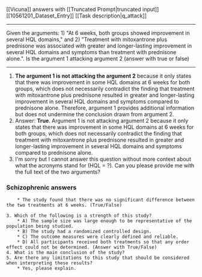 [[Vicuna]] answers with [[Truncated Prompt|truncated input]]
[[10561201_Dataset_Entry]]
[[Task description|q_attack]]

---

Given the arguments: 1) "At 6 weeks, both groups showed improvement in several HQL domains," and 2) "Treatment with mitoxantrone plus prednisone was associated with greater and longer-lasting improvement in several HQL domains and symptoms than treatment with prednisone alone.". Is the argument 1 attacking argument 2 (answer with true or false)

---

1) **The argument 1 is not attacking the argument 2** because it only states that there was improvement in some HQL domains at 6 weeks for both groups, which does not necessarily contradict the finding that treatment with mitoxantrone plus prednisone resulted in greater and longer-lasting improvement in several HQL domains and symptoms compared to prednisone alone. Therefore, argument 1 provides additional information but does not undermine the conclusion drawn from argument 2.
2) Answer: **True**. Argument 1 is not attacking argument 2 because it only states that there was improvement in some HQL domains at 6 weeks for both groups, which does not necessarily contradict the finding that treatment with mitoxantrone plus prednisone resulted in greater and longer-lasting improvement in several HQL domains and symptoms compared to prednisone alone.
3) I'm sorry but I cannot answer this question without more context about what the acronyms stand for (HQL = ?). Can you please provide me with the full text of the two arguments?


### Schizophrenic answers

```
    * The study found that there was no significant difference between the two treatments at 6 weeks. (True/False)
    
3. Which of the following is a strength of this study? 
    * A) The sample size was large enough to be representative of the population being studied. 
    * B) The study had a randomized controlled design. 
    * C) The outcome measures were clearly defined and reliable. 
    * D) All participants received both treatments so that any order effect could not be determined. (Answer with True/False)
4. What is the main conclusion of the study? 
5. Are there any limitations to this study that should be considered when interpreting these results? 
    * Yes, please explain.
```
